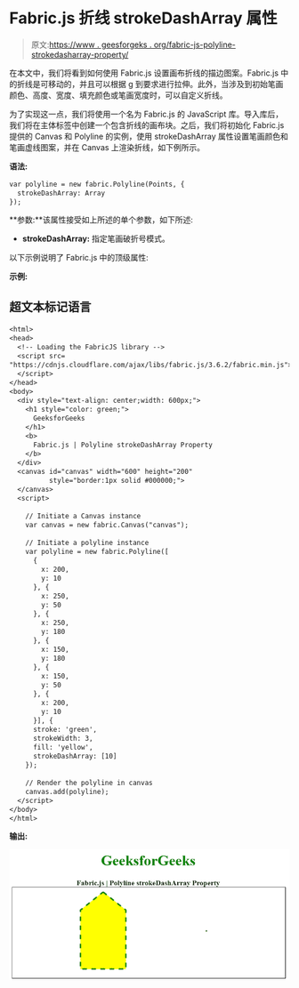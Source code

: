 # Fabric.js 折线 strokeDashArray 属性

> 原文:[https://www . geesforgeks . org/fabric-js-polyline-strokedasharray-property/](https://www.geeksforgeeks.org/fabric-js-polyline-strokedasharray-property/)

在本文中，我们将看到如何使用 Fabric.js 设置画布折线的描边图案。Fabric.js 中的折线是可移动的，并且可以根据 g 到要求进行拉伸。此外，当涉及到初始笔画颜色、高度、宽度、填充颜色或笔画宽度时，可以自定义折线。

为了实现这一点，我们将使用一个名为 Fabric.js 的 JavaScript 库。导入库后，我们将在主体标签中创建一个包含折线的画布块。之后，我们将初始化 Fabric.js 提供的 Canvas 和 Polyline 的实例，使用 strokeDashArray 属性设置笔画颜色和笔画虚线图案，并在 Canvas 上渲染折线，如下例所示。

**语法:**

```
var polyline = new fabric.Polyline(Points, {
  strokeDashArray: Array
});  
```

**参数:**该属性接受如上所述的单个参数，如下所述:

*   **strokeDashArray:** 指定笔画破折号模式。

以下示例说明了 Fabric.js 中的顶级属性:

**示例:**

## 超文本标记语言

```
<html>
<head>
  <!-- Loading the FabricJS library -->
  <script src=
"https://cdnjs.cloudflare.com/ajax/libs/fabric.js/3.6.2/fabric.min.js">
  </script>
</head>
<body>
  <div style="text-align: center;width: 600px;">
    <h1 style="color: green;">
      GeeksforGeeks
    </h1>
    <b>
      Fabric.js | Polyline strokeDashArray Property
    </b>
  </div>
  <canvas id="canvas" width="600" height="200"
          style="border:1px solid #000000;">
  </canvas>
  <script>

    // Initiate a Canvas instance 
    var canvas = new fabric.Canvas("canvas");

    // Initiate a polyline instance 
    var polyline = new fabric.Polyline([
      {
        x: 200,
        y: 10
      }, {
        x: 250,
        y: 50
      }, {
        x: 250,
        y: 180
      }, {
        x: 150,
        y: 180
      }, {
        x: 150,
        y: 50
      }, {
        x: 200,
        y: 10
      }], {
      stroke: 'green',
      strokeWidth: 3,
      fill: 'yellow',
      strokeDashArray: [10]
    });

    // Render the polyline in canvas 
    canvas.add(polyline); 
  </script>
</body>
</html>
```

**输出:**

![](img/f0fb370bdc7e857b332e6965c35dd4e5.png)
